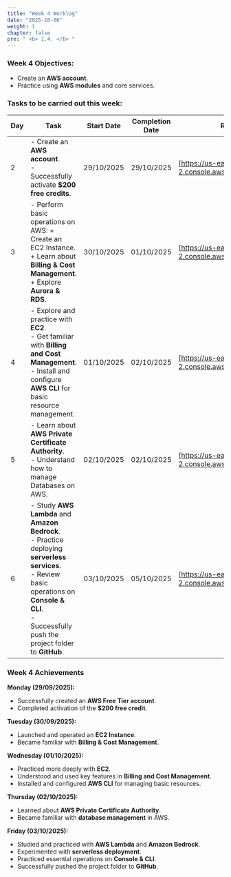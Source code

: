```yaml
---
title: "Week 4 Worklog"
date: "2025-10-06"
weight: 1
chapter: false
pre: " <b> 1.4. </b> "
---
```


### Week 4 Objectives:

* Create an **AWS account**.
* Practice using **AWS modules** and core services.

### Tasks to be carried out this week:

| Day | Task                                                                                                                                                                                                               | Start Date | Completion Date | Reference Material                                        |
| --- |--------------------------------------------------------------------------------------------------------------------------------------------------------------------------------------------------------------------|------------|-----------------|-----------------------------------------------------------|
| 2   | - Create an **AWS account**. <br> - Successfully activate **$200 free credits**.                                                                                                                                   | 29/10/2025 | 29/10/2025      | [https://us-east-2.console.aws.amazon.com/console/home?/] |
| 3   | - Perform basic operations on AWS: + Create an EC2 Instance. <br>  + Learn about **Billing & Cost Management**.<br> + Explore **Aurora & RDS**.                                                                    | 30/10/2025 | 01/10/2025      | [https://us-east-2.console.aws.amazon.com/console/home?/] |
| 4   | - Explore and practice with **EC2**. <br> - Get familiar with **Billing and Cost Management**. <br> - Install and configure **AWS CLI** for basic resource management.                                             | 01/10/2025 | 02/10/2025      | [https://us-east-2.console.aws.amazon.com/console/home?/] |
| 5   | - Learn about **AWS Private Certificate Authority**. <br> -  Understand how to manage Databases on AWS.                                                                                                            | 02/10/2025 | 02/10/2025      | [https://us-east-2.console.aws.amazon.com/console/home?/] |
| 6   | - Study **AWS Lambda** and **Amazon Bedrock**. <br> - Practice deploying **serverless services**. <br> -  Review basic operations on **Console & CLI**. <br> - Successfully push the project folder to **GitHub**. | 03/10/2025 | 05/10/2025      | [https://us-east-2.console.aws.amazon.com/console/home?/] |

### Week 4 Achievements

**Monday (29/09/2025):**
- Successfully created an **AWS Free Tier account**.
- Completed activation of the **$200 free credit**.

**Tuesday (30/09/2025):**
- Launched and operated an **EC2 Instance**.
- Became familiar with **Billing & Cost Management**.

**Wednesday (01/10/2025):**
- Practiced more deeply with **EC2**.
- Understood and used key features in **Billing and Cost Management**.
- Installed and configured **AWS CLI** for managing basic resources.

**Thursday (02/10/2025):**
- Learned about **AWS Private Certificate Authority**.
- Became familiar with **database management** in AWS.

**Friday (03/10/2025):**
- Studied and practiced with **AWS Lambda** and **Amazon Bedrock**.
- Experimented with **serverless deployment**.
- Practiced essential operations on **Console & CLI**.
- Successfully pushed the project folder to **GitHub**.